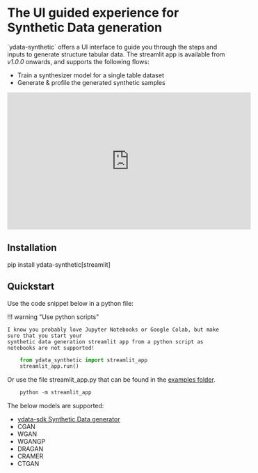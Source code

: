 # The UI guided experience for Synthetic Data generation

´ydata-synthetic´ offers a UI interface to guide you through the steps and inputs to generate structure tabular data. 
The streamlit app is available from *v1.0.0* onwards, and supports the following flows:

- Train a synthesizer model for a single table dataset
- Generate & profile the generated synthetic samples

<p style="text-align:center;">
<iframe width="560" height="315" src="https://www.youtube.com/embed/ep0PhwsFx0A?si=a4UtCbetGdHb7py0" title="YouTube video player" frameborder="0" allow="accelerometer; autoplay; clipboard-write; encrypted-media; gyroscope; picture-in-picture; web-share" allowfullscreen></iframe>
</p>

## Installation

pip install ydata-synthetic[streamlit]

## Quickstart

Use the code snippet below in a python file:

!!! warning "Use python scripts"

    I know you probably love Jupyter Notebooks or Google Colab, but make sure that you start your
    synthetic data generation streamlit app from a python script as notebooks are not supported! 

``` py
    from ydata_synthetic import streamlit_app
    streamlit_app.run()
```

Or use the file streamlit_app.py that can be found in the [examples folder]().

``` py
    python -m streamlit_app
```

The below models are supported:

- [ydata-sdk Synthetic Data generator](https://docs.sdk.ydata.ai/0.6/examples/synthesize_tabular_data/)
- CGAN
- WGAN
- WGANGP
- DRAGAN
- CRAMER
- CTGAN

